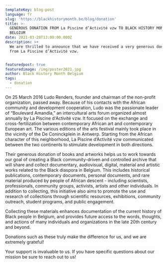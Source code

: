 ```yaml
---
templateKey: blog-post
language: fr
slug: 'https://blackhistorymonth.be/blog/donation'
title: >-
  GENEROUS DONATION FROM La Piscine d’Activité vzw TO BLACK HISTORY MONTH
  BELGIUM  
date: 2021-03-28T13:00:00.000Z
description: >+
  We are thrilled to announce that we have received a very generous donation
  from La Piscine d’Activité vzw.  


featuredpost: true
featuredimage: /img/poster2021.jpg
author: Black History Month Belgium
tags:
  - donation
---
```

On 25 March 2016 Ludo Renders, founder and chairman of the non-profit organization, passed away. Because of his contacts with the African community and development cooperation, Ludo was the passionate leader of “Boulevard Amandla,” an intercultural arts forum organized almost annually by La Piscine d'Activité vzw. It focused on the exchange and cross-fertilization between contemporary African art and contemporary European art. The various editions of the arts festival mainly took place in the vicinity of the De Coninckplein in Antwerp. Starting from the African character of this neighborhood, La Piscine d’Activité vzw communicated between the two continents to stimulate development in both directions.



Their generous donation of books and artworks helps us to work towards our goal of creating a Black community-driven and controlled archive that will share and collect documentary, audiovisual, digital, material and artistic works related to the Black diaspora in Belgium. This includes historical publications, contemporary documents, personal documents, and rare material produced by people of African descent - including scientists, professionals, community groups, activists, artists and other individuals. In addition to collecting, this initiative also aims to promote the use and research of collections through scientific resources, exhibitions, community outreach, student programs, and public engagement.



Collecting these materials enhances documentation of the current history of Black people in Belgium, and provides future access to the words, thoughts, and actions of many individuals and organizations in the late 20th century and beyond.



Donations such as these truly make the difference for us, and we are extremely grateful!



Your support is invaluable to us. If you have specific questions about our mission be sure to reach out to us!
